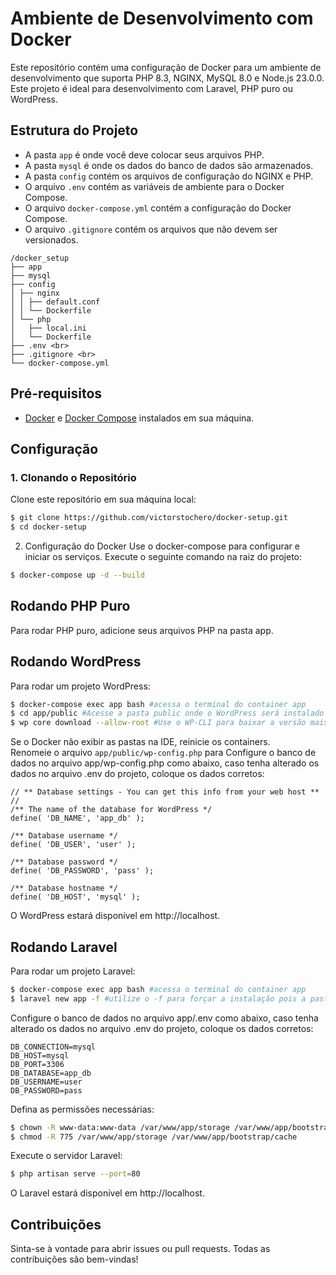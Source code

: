 # Ambiente de Desenvolvimento com Docker

Este repositório contém uma configuração de Docker para um ambiente de desenvolvimento que suporta PHP 8.3, NGINX, MySQL 8.0 e Node.js 23.0.0. Este projeto é ideal para desenvolvimento com Laravel, PHP puro ou WordPress.

## Estrutura do Projeto

- A pasta `app` é onde você deve colocar seus arquivos PHP.
- A pasta `mysql` é onde os dados do banco de dados são armazenados.
- A pasta `config` contém os arquivos de configuração do NGINX e PHP.
- O arquivo `.env` contém as variáveis de ambiente para o Docker Compose.
- O arquivo `docker-compose.yml` contém a configuração do Docker Compose.
- O arquivo `.gitignore` contém os arquivos que não devem ser versionados.


````
/docker_setup 
├── app 
├── mysql 
├── config 
│ ├── nginx 
│ │ ├── default.conf 
│ │ └── Dockerfile 
│ └── php 
│   ├── local.ini 
│   └── Dockerfile
├── .env <br>
├── .gitignore <br>
└── docker-compose.yml
````


## Pré-requisitos

- [Docker](https://www.docker.com/get-started) e [Docker Compose](https://docs.docker.com/compose/) instalados em sua máquina.

## Configuração

### 1. Clonando o Repositório

Clone este repositório em sua máquina local:

````bash
$ git clone https://github.com/victorstochero/docker-setup.git
$ cd docker-setup
````
2. Configuração do Docker
Use o docker-compose para configurar e iniciar os serviços. Execute o seguinte comando na raiz do projeto:
````bash
$ docker-compose up -d --build
````

## Rodando PHP Puro
Para rodar PHP puro, adicione seus arquivos PHP na pasta app.

## Rodando WordPress
Para rodar um projeto WordPress:
````bash
$ docker-compose exec app bash #acessa o terminal do container app
$ cd app/public #Acesse a pasta public onde o WordPress será instalado
$ wp core download --allow-root #Use o WP-CLI para baixar a versão mais recente do WordPress
````
Se o Docker não exibir as pastas na IDE, reinicie os containers. <br>
Renomeie o arquivo `app/public/wp-config.php` para Configure o banco de dados no arquivo app/wp-config.php como abaixo, caso tenha alterado os dados no arquivo .env do projeto, coloque os dados corretos:
````.php
// ** Database settings - You can get this info from your web host ** //
/** The name of the database for WordPress */
define( 'DB_NAME', 'app_db' );

/** Database username */
define( 'DB_USER', 'user' );

/** Database password */
define( 'DB_PASSWORD', 'pass' );

/** Database hostname */
define( 'DB_HOST', 'mysql' );
````
O WordPress estará disponível em http://localhost.

## Rodando Laravel
Para rodar um projeto Laravel:
````bash
$ docker-compose exec app bash #acessa o terminal do container app
$ laravel new app -f #utilize o -f para forçar a instalação pois a pasta app já existe
````
Configure o banco de dados no arquivo app/.env como abaixo, caso tenha alterado os dados no arquivo .env do projeto, coloque os dados corretos:
````.env
DB_CONNECTION=mysql
DB_HOST=mysql
DB_PORT=3306
DB_DATABASE=app_db
DB_USERNAME=user
DB_PASSWORD=pass
````
Defina as permissões necessárias:
````bash
$ chown -R www-data:www-data /var/www/app/storage /var/www/app/bootstrap/cache
$ chmod -R 775 /var/www/app/storage /var/www/app/bootstrap/cache
````

Execute o servidor Laravel:
````bash
$ php artisan serve --port=80
````
O Laravel estará disponível em http://localhost.

## Contribuições
Sinta-se à vontade para abrir issues ou pull requests. 
Todas as contribuições são bem-vindas!
